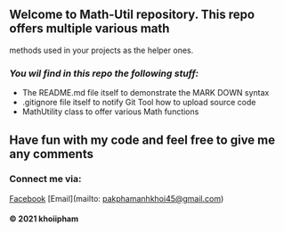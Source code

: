 ## Welcome to Math-Util repository. This repo offers multiple various math 
methods used in your projects as the helper ones.

### _You wil find in this repo the following stuff:_
* The README.md file itself to demonstrate the MARK DOWN syntax
* .gitignore file itself to notify Git Tool how to upload source code
* MathUtility class to offer various Math functions


## Have fun with my code and feel free to give me any comments

### Connect me via:
[Facebook](https://www.facebook.com/profile.php?id=100008502854660)
[Email](mailto: pakphamanhkhoi45@gmail.com)


#### © 2021 khoiipham